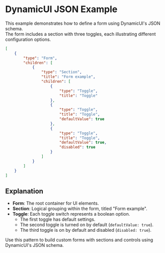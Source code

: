 # DynamicUI JSON Example

This example demonstrates how to define a form using DynamicUI's JSON schema.  
The form includes a section with three toggles, each illustrating different configuration options.

```json
[
    {
        "type": "Form",
        "children": [
            {
                "type": "Section",
                "title": "Form example",
                "children": [
                    {
                        "type": "Toggle",
                        "title": "Toggle"
                    },
                    {
                        "type": "Toggle",
                        "title": "Toggle",
                        "defaultValue": true
                    },
                    {
                        "type": "Toggle",
                        "title": "Toggle",
                        "defaultValue": true,
                        "disabled": true
                    }
                ]
            }
        ]
    }
]
```

## Explanation

- **Form**: The root container for UI elements.
- **Section**: Logical grouping within the form, titled "Form example".
- **Toggle**: Each toggle switch represents a boolean option.
    - The first toggle has default settings.
    - The second toggle is turned on by default (`defaultValue: true`).
    - The third toggle is on by default and disabled (`disabled: true`).

Use this pattern to build custom forms with sections and controls using DynamicUI's JSON schema.
